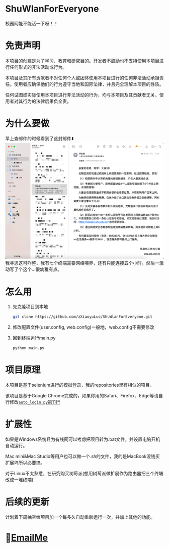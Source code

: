 # ShuWlanForEveryone
校园网能不能活一下呀！！

# 免责声明

本项目的创建是为了学习、教育和研究目的。开发者不鼓励也不支持使用本项目进行任何形式的非法活动或行为。

本项目及其所有贡献者不对任何个人或团体使用本项目进行的任何非法活动承担责任。使用者应确保他们的行为遵守当地和国际法律，并且完全理解本项目的性质。

任何试图或实际使用本项目进行非法活动的行为，均与本项目及其贡献者无关。使用者对其行为的法律后果负全责。

# 为什么要做
早上查邮件的时候看到了这封邮件⬇️
![天煞的邮件截图](README_src/0_mail_cut.png)
我寻思这可咋整，我有七个终端需要网络喂养，还有只能连接五个小时。然后一激动写了个这个…很幼稚有点。

# 怎么用
1. 先克隆项目到本地
    ```Bash
    git clone https://github.com/zXiaoyuLuo/ShuWlanForEveryone.git
    ```
2. 修改配置文件(user.config, web.config)一般地，web.config不需要修改

3. 回到终端运行main.py
    ```Bash
    python main.py
    ```

# 项目原理
本项目是基于selenium进行的模拟登录，我的repositories里有相似的项目。

该项目是基于Google Chrome完成的，如果你用的Safari、Firefox、Edge等请自行修改[`auto_login.py`第11行](model%2Fauto_login.py)

# 扩展性

如果是Windows系统且为有线网可以考虑把项目转为.bat文件，并设置电脑开机自动运行。

Mac mini&Mac Studio等用户也可以做一个.sh的文件，我的是MacBook没钱买扩展坞所以必要搞。

对于Linux不太熟悉，在研究购买树莓派(想用树莓派做扩展作为路由器把三个终端改成一堆终端)

# 后续的更新

计划着下周抽空给项目加一个每多久自动重新运行一次，并加上其他的功能。

# 📧[EmailMe](mailto:xiaoyuluowork@gmail.com?subject=关于ShuWlanForEveryone项目)
